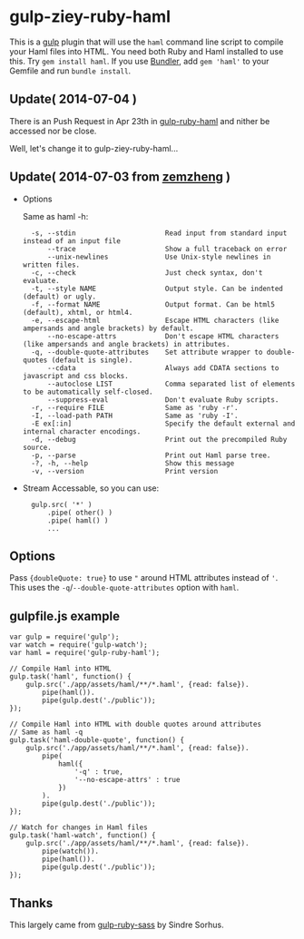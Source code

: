 # gulp-ziey-ruby-haml

This is a [gulp](http://gulpjs.com/) plugin that will use the `haml` command
line script to compile your Haml files into HTML. You need both Ruby and Haml
installed to use this. Try `gem install haml`. If you use
[Bundler](http://bundler.io/), add `gem 'haml'` to your Gemfile and run
`bundle install`.
## Update( 2014-07-04 )
There is an Push Request in Apr 23th in [gulp-ruby-haml](https://github.com/mongorian-chop/gulp-ruby-haml) 
and nither be accessed nor be close.

Well, let's change it to gulp-ziey-ruby-haml...

## Update( 2014-07-03 from [zemzheng](https://github.com/zemzheng) )
 
* Options

    Same as haml -h:

        -s, --stdin                      Read input from standard input instead of an input file
            --trace                      Show a full traceback on error
            --unix-newlines              Use Unix-style newlines in written files.
        -c, --check                      Just check syntax, don't evaluate.
        -t, --style NAME                 Output style. Can be indented (default) or ugly.
        -f, --format NAME                Output format. Can be html5 (default), xhtml, or html4.
        -e, --escape-html                Escape HTML characters (like ampersands and angle brackets) by default.
            --no-escape-attrs            Don't escape HTML characters (like ampersands and angle brackets) in attributes.
        -q, --double-quote-attributes    Set attribute wrapper to double-quotes (default is single).
            --cdata                      Always add CDATA sections to javascript and css blocks.
            --autoclose LIST             Comma separated list of elements to be automatically self-closed.
            --suppress-eval              Don't evaluate Ruby scripts.
        -r, --require FILE               Same as 'ruby -r'.
        -I, --load-path PATH             Same as 'ruby -I'.
        -E ex[:in]                       Specify the default external and internal character encodings.
        -d, --debug                      Print out the precompiled Ruby source.
        -p, --parse                      Print out Haml parse tree.
        -?, -h, --help                   Show this message
        -v, --version                    Print version

* Stream Accessable, so you can use:
    
        gulp.src( '*' )
            .pipe( other() )
            .pipe( haml() )            
            ...
        

## Options

Pass `{doubleQuote: true}` to use `"` around HTML attributes instead of `'`.
This uses the `-q`/`--double-quote-attributes` option with `haml`.

## gulpfile.js example
    
    var gulp = require('gulp');
    var watch = require('gulp-watch');
    var haml = require('gulp-ruby-haml');
    
    // Compile Haml into HTML
    gulp.task('haml', function() {
        gulp.src('./app/assets/haml/**/*.haml', {read: false}).
            pipe(haml()).
            pipe(gulp.dest('./public'));
    });
    
    // Compile Haml into HTML with double quotes around attributes
    // Same as haml -q
    gulp.task('haml-double-quote', function() {
        gulp.src('./app/assets/haml/**/*.haml', {read: false}).
            pipe(
                haml({
                    '-q' : true,
                    '--no-escape-attrs' : true
                })
            ).
            pipe(gulp.dest('./public'));
    });
    
    // Watch for changes in Haml files
    gulp.task('haml-watch', function() {
        gulp.src('./app/assets/haml/**/*.haml', {read: false}).
            pipe(watch()).
            pipe(haml()).
            pipe(gulp.dest('./public'));
    });


## Thanks

This largely came from [gulp-ruby-sass](https://github.com/sindresorhus/gulp-ruby-sass) by Sindre Sorhus.
